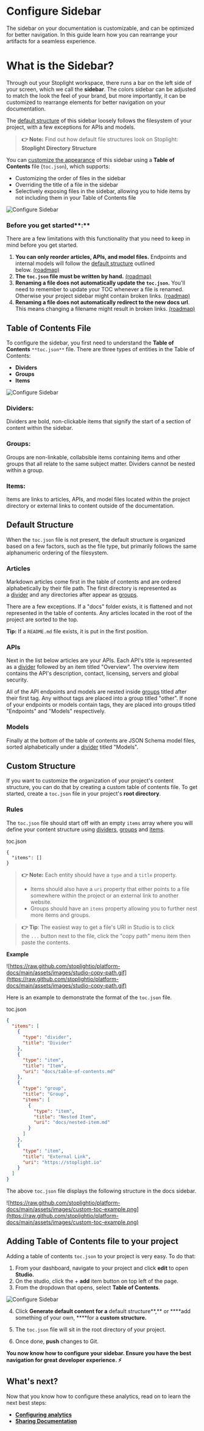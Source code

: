 # Configure Sidebar


The sidebar on your documentation is customizable, and can be optimized for better navigation. In this guide learn how you can rearrange your artifacts for a seamless experience. 

# What is the Sidebar?

Through out your Stoplight workspace, there runs a bar on the left side of your screen, which we call the **sidebar**. The colors sidebar can be adjusted to match the look the feel of your brand, but more importantly, it can be customized to rearrange elements for better navigation on your documentation.  

The [default structure](https://meta.stoplight.io/docs/platform/4.-documentation/d.table-of-contents.md#the-default-structure) of this sidebar loosely follows the filesystem of your project, with a few exceptions for APIs and models. 

> **👉 Note:** Find out how default file structures look on Stoplight: **Stoplight Directory Structure** 

You can [customize the appearance](https://meta.stoplight.io/docs/platform/4.-documentation/d.table-of-contents.md#customizing-the-sidebar) of this sidebar using a **Table of Contents** file (`toc.json`), which supports:

- Customizing the order of files in the sidebar
- Overriding the title of a file in the sidebar
- Selectively exposing files in the sidebar, allowing you to hide items by not including them in your Table of Contents file

![Configure Sidebar](../../assets/images/CS.png)

### Before you get started**:**

There are a few limitations with this functionality that you need to keep in mind before you get started. 

1. **You can only reorder articles, APIs, and model files.** Endpoints and internal models will follow the [default structure](https://meta.stoplight.io/docs/platform/4.-documentation/d.table-of-contents.md#the-default-structure) outlined below. [(roadmap)](https://roadmap.stoplight.io/c/110-custom-ordering-for-endpoints-and-models)
2. **The `toc.json` file must be written by hand.** [(roadmap)](https://roadmap.stoplight.io/c/112-table-of-contents-editor)
3. **Renaming a file does not automatically update the `toc.json`.** You'll need to remember to update your TOC whenever a file is renamed. Otherwise your project sidebar might contain broken links. [(roadmap)](https://roadmap.stoplight.io/c/96-automatically-rewrite-references-and-links-on-filename-change)
4. **Renaming a file does not automatically redirect to the new docs url**. This means changing a filename might result in broken links. [(roadmap)](https://roadmap.stoplight.io/c/68-automatic-redirects)

## Table of Contents File

To configure the sidebar, you first need to understand the **Table of Contents** `**toc.json**` file. There are three types of entities in the Table of Contents:

- **Dividers**
- **Groups**
- **Items**

![Configure Sidebar](../../assets/images/CS1.png)

### **Dividers:**

Dividers are bold, non-clickable items that signify the start of a section of content within the sidebar.

### **Groups:**

Groups are non-linkable, collabsible items containing items and other groups that all relate to the same subject matter. Dividers cannot be nested within a group.

### **Items:**

Items are links to articles, APIs, and model files located within the project directory or external links to content outside of the documentation.

## **Default Structure**

When the `toc.json` file is not present, the default structure is organized based on a few factors, such as the file type, but primarily follows the same alphanumeric ordering of the filesystem.

### **Articles**

Markdown articles come first in the table of contents and are ordered alphabetically by their file path. The first directory is represented as a [divider](https://meta.stoplight.io/docs/platform/4.-documentation/d.table-of-contents.md#dividers) and any directories after appear as [groups](https://meta.stoplight.io/docs/platform/4.-documentation/d.table-of-contents.md#groups).

There are a few exceptions. If a "docs" folder exists, it is flattened and not represented in the table of contents. Any articles located in the root of the project are sorted to the top.

**Tip:** If a `README.md` file exists, it is put in the first position.

### **APIs**

Next in the list below articles are your APIs. Each API's title is represented as a [divider](https://meta.stoplight.io/docs/platform/4.-documentation/d.table-of-contents.md#dividers) followed by an item titled "Overview". The overview item contains the API's description, contact, licensing, servers and global security.

All of the API endpoints and models are nested inside [groups](https://meta.stoplight.io/docs/platform/4.-documentation/d.table-of-contents.md#groups) titled after their first tag. Any without tags are placed into a group titled "other". If none of your endpoints or models contain tags, they are placed into groups titled "Endpoints" and "Models" respectively.

### **Models**

Finally at the bottom of the table of contents are JSON Schema model files, sorted alphabetically under a [divider](https://meta.stoplight.io/docs/platform/4.-documentation/d.table-of-contents.md#dividers) titled "Models".

## **Custom Structure**

If you want to customize the organization of your project's content structure, you can do that by  creating a custom table of contents file. To get started, create a `toc.json` file in your project's **root directory**.

### **Rules**

The `toc.json` file should start off with an empty `items` array where you will define your content structure using [dividers](https://meta.stoplight.io/docs/platform/4.-documentation/d.table-of-contents.md#dividers), [groups](https://meta.stoplight.io/docs/platform/4.-documentation/d.table-of-contents.md#groups) and [items](https://meta.stoplight.io/docs/platform/4.-documentation/d.table-of-contents.md#items).

toc.json

```
{
  "items": []
}
```

> **👉 Note:**
Each entity should have a `type` and a `title` property.
>- Items should also have a `uri` property that either points to a file somewhere within the project or an external link to another website.
>- Groups should have an `items` property allowing you to further nest more items and groups.

> **👉 Tip**: The easiest way to get a file's URI in Studio is to click the `...` button next to the file, click the "copy path" menu item then paste the contents. 

**Example**

![https://raw.github.com/stoplightio/platform-docs/main/assets/images/studio-copy-path.gif](https://raw.github.com/stoplightio/platform-docs/main/assets/images/studio-copy-path.gif)

Here is an example to demonstrate the format of the `toc.json` file.

toc.json

```json
{
  "items": [
    {
      "type": "divider",
      "title": "Divider"
    },
    {
      "type": "item",
      "title": "Item",
      "uri": "docs/table-of-contents.md"
    },
    {
      "type": "group",
      "title": "Group",
      "items": [
        {
          "type": "item",
          "title": "Nested Item",
          "uri": "docs/nested-item.md"
        }
      ]
    },
    {
      "type": "item",
      "title": "External Link",
      "uri": "https://stoplight.io"
    }
  ]
}
```

The above `toc.json` file displays the following structure in the docs sidebar.

![https://raw.github.com/stoplightio/platform-docs/main/assets/images/custom-toc-example.png](https://raw.github.com/stoplightio/platform-docs/main/assets/images/custom-toc-example.png)

## Adding Table of Contents file to your project

Adding a table of contents `toc.json` to your project is very easy. To do that: 

1. From your dashboard, navigate to your project and click **edit** to open **Studio.** 
2. On the studio, click the + **add** item button on top left of the page. 
3. From the dropdown that opens, select **Table of Contents**. 

![Configure Sidebar](../../assets/images/CS5.png)

4. Click **Generate default content for a** default structure**,** or ****add something of your own, ****for a **custom structure.** 

5. The `toc.json` file will sit in the root directory of your project. 

5. Once done, **push** changes to Git. 

**You now know how to configure your sidebar. Ensure you have the best navigation for great developer experience. ⚡️**

## **What's next?**

Now that you know how to configure these analytics, read on to learn the next best steps: 

- **[Configuring analytics](../configuring-analytics.md)**
- **[Sharing Documentation](../../1.-quickstarts/share-documentation-quickstart.md)**
